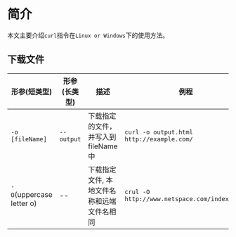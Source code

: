 # 简介

本文主要介绍`curl`指令在`Linux or Windows`下的使用方法。

## 下载文件

| 形参(短类型)    | 形参(长类型)  |  描述     |   例程   |
|----------------|--------------|-----------|----------|
| `-o [fileName]` | `--output`  |下载指定的文件，并写入到fileName中 | `curl -o output.html http://example.com/` |
| `-O`(uppercase letter o) | -- |下载指定文件, 本地文件名称和远端文件名相同  | `crul -O http://www.netspace.com/index.html` |
